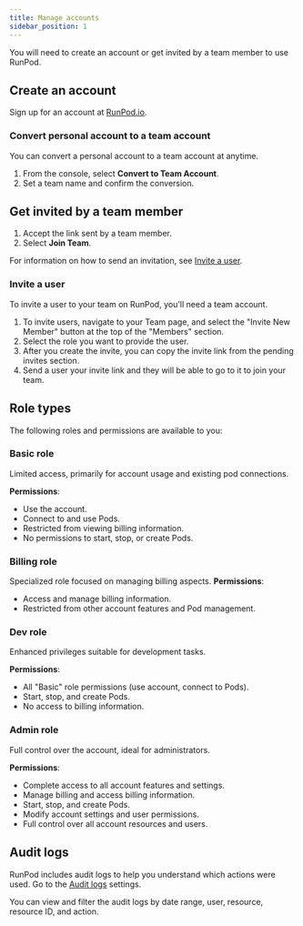 ```yaml
---
title: Manage accounts
sidebar_position: 1
---
```


You will need to create an account or get invited by a team member to use RunPod.

## Create an account

Sign up for an account at [RunPod.io](https://www.runpod.io).

### Convert personal account to a team account

You can convert a personal account to a team account at anytime.

1. From the console, select **Convert to Team Account**.
2. Set a team name and confirm the conversion.

## Get invited by a team member

1. Accept the link sent by a team member.
2. Select **Join Team**.

For information on how to send an invitation, see [Invite a user](#invite-a-user).

### Invite a user

To invite a user to your team on RunPod, you'll need a team account.

1. To invite users, navigate to your Team page, and select the "Invite New Member" button at the top of the "Members" section.
2. Select the role you want to provide the user.
3. After you create the invite, you can copy the invite link from the pending invites section.
4. Send a user your invite link and they will be able to go to it to join your team.

## Role types

The following roles and permissions are available to you:

### Basic role

Limited access, primarily for account usage and existing pod connections.

**Permissions**:

- Use the account.
- Connect to and use Pods.
- Restricted from viewing billing information.
- No permissions to start, stop, or create Pods.

### Billing role

Specialized role focused on managing billing aspects.
**Permissions**:

- Access and manage billing information.
- Restricted from other account features and Pod management.

### Dev role

Enhanced privileges suitable for development tasks.

**Permissions**:

- All "Basic" role permissions (use account, connect to Pods).
- Start, stop, and create Pods.
- No access to billing information.

### Admin role

Full control over the account, ideal for administrators.

**Permissions**:

- Complete access to all account features and settings.
- Manage billing and access billing information.
- Start, stop, and create Pods.
- Modify account settings and user permissions.
- Full control over all account resources and users.

## Audit logs

RunPod includes audit logs to help you understand which actions were used.
Go to the [Audit logs](https://www.runpod.io/console/user/audit-logs) settings.

You can view and filter the audit logs by date range, user, resource, resource ID, and action.